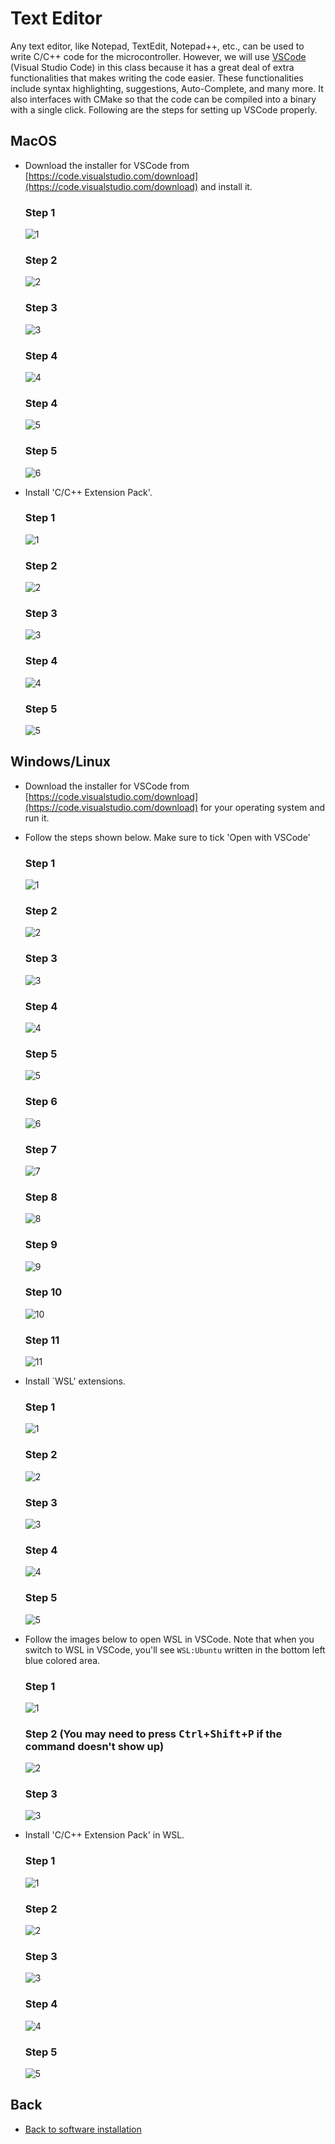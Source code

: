 # Text Editor
Any text editor, like Notepad, TextEdit, Notepad++, etc., can be used to write C/C++ code for the microcontroller. However, we will use [VSCode](https://code.visualstudio.com/) (Visual Studio Code) in this class because it has a great deal of extra functionalities that makes writing the code easier. These functionalities include syntax highlighting, suggestions, Auto-Complete, and many more. It also interfaces with CMake so that the code can be compiled into a binary with a single click. Following are the steps for setting up VSCode properly.

## MacOS
- Download the installer for VSCode from [https://code.visualstudio.com/download](https://code.visualstudio.com/download) and install it.
    ### Step 1
    ![1](./figs/mac/installVSCode/1.png)
    ### Step 2
    ![2](./figs/mac/installVSCode/2.png)
    ### Step 3
    ![3](./figs/mac/installVSCode/3.png)
    ### Step 4
    ![4](./figs/mac/installVSCode/4.png)
    ### Step 4
    ![5](./figs/mac/installVSCode/5.png)
    ### Step 5
    ![6](./figs/mac/installVSCode/6.png)
    
- Install 'C/C++ Extension Pack'.
    ### Step 1
    ![1](./figs/mac/installCppExtension/1.png)
    ### Step 2
    ![2](./figs/mac/installCppExtension/2.png)
    ### Step 3
    ![3](./figs/mac/installCppExtension/3.png)
    ### Step 4
    ![4](./figs/mac/installCppExtension/4.png)
    ### Step 5
    ![5](./figs/mac/installCppExtension/5.png)


## Windows/Linux
- Download the installer for VSCode from [https://code.visualstudio.com/download](https://code.visualstudio.com/download) for your operating system and run it.
- Follow the steps shown below. Make sure to tick 'Open with VSCode'
    ### Step 1
    ![1](./figs/windows/installVSCode/1.png)
    ### Step 2
    ![2](./figs/windows/installVSCode/2.png)
    ### Step 3
    ![3](./figs/windows/installVSCode/3.png)
    ### Step 4
    ![4](./figs/windows/installVSCode/4.png)
    ### Step 5
    ![5](./figs/windows/installVSCode/5.png)
    ### Step 6
    ![6](./figs/windows/installVSCode/6.png)
    ### Step 7
    ![7](./figs/windows/installVSCode/7.png)
    ### Step 8
    ![8](./figs/windows/installVSCode/8.png)
    ### Step 9
    ![9](./figs/windows/installVSCode/9.png)
    ### Step 10
    ![10](./figs/windows/installVSCode/10.png)
    ### Step 11
    ![11](./figs/windows/installVSCode/11.png)

- Install `WSL' extensions.
    ### Step 1
    ![1](./figs/windows/installWslExtension/1.png)
    ### Step 2
    ![2](./figs/windows/installWslExtension/2.png)
    ### Step 3
    ![3](./figs/windows/installWslExtension/3.png)
    ### Step 4
    ![4](./figs/windows/installWslExtension/4.png)
    ### Step 5
    ![5](./figs/windows/installWslExtension/5.png)
   
- Follow the images below to open WSL in VSCode. Note that when you switch to WSL in VSCode, you'll see `WSL:Ubuntu` written in the bottom left blue colored area.
    ### Step 1
    ![1](./figs/windows/openWslInVSCode/1.png)
    ### Step 2 (You may need to press <kbd>Ctrl</kbd>+<kbd>Shift</kbd>+<kbd>P</kbd> if the command doesn't show up)
    ![2](./figs/windows/openWslInVSCode/2.png)
    ### Step 3
    ![3](./figs/windows/openWslInVSCode/3.png)

- Install 'C/C++ Extension Pack' in WSL.
    ### Step 1
    ![1](./figs/windows/installCppExtension/1.png)
    ### Step 2
    ![2](./figs/windows/installCppExtension/2.png)
    ### Step 3
    ![3](./figs/windows/installCppExtension/3.png)
    ### Step 4
    ![4](./figs/windows/installCppExtension/4.png)
    ### Step 5
    ![5](./figs/windows/installCppExtension/5.png)
 
## Back
- [Back to software installation](../softwareInstallation.md#next-steps)
